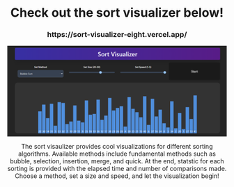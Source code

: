 
<h1 align="center">Check out the sort visualizer below!</h1>
<h3 align="center">https://sort-visualizer-eight.vercel.app/</h3>
<p align="center"> 
  <img align="center" src="sort.png">
</p>
<p align="center">The sort visaulizer provides cool visualizations for different sorting algorithms. Available methods include fundamental methods such as bubble, selection, insertion, merge, and quick. At the end, statstic for each sorting is provided with the elapsed time and number of comparisons made. Choose a method, set a size and speed, and let the visualization begin!</p>

